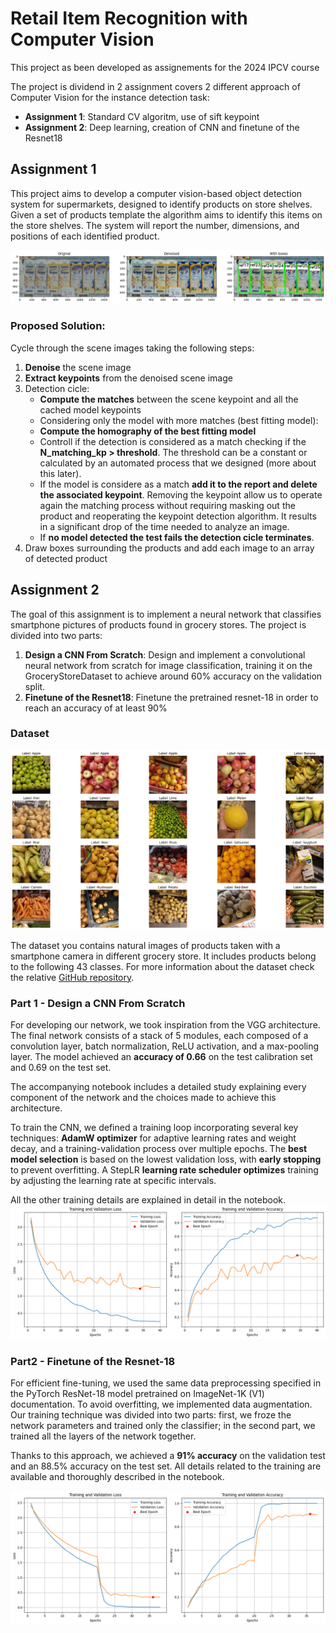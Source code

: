 # Retail Item Recognition with Computer Vision
This project as been developed as assignements for the 2024 IPCV course

The project is dividend in 2 assignment covers 2 different approach of Computer Vision for the instance detection task:
- **Assignment 1**: Standard CV algoritm, use of sift keypoint
- **Assignment 2**: Deep learning, creation of CNN and finetune of the Resnet18

## Assignment 1

This project aims to develop a computer vision-based object detection system for supermarkets, designed to identify products on store shelves.
Given a set of products template the algorithm aims to identify this items on the store shelves.
The system will report the number, dimensions, and positions of each identified product.

![Image Example](res/task_1_multidetection.png)

### Proposed Solution: 

Cycle through the scene images taking the following steps:
1. **Denoise** the scene image
2. **Extract keypoints** from the denoised scene image
3. Detection cicle: 
    - **Compute the matches** between the scene keypoint and all the cached model keypoints
    - Considering only the model with more matches (best fitting model): 
    - **Compute the homography of the best fitting model** 
    - Controll if the detection is considered as a match checking if the **N_matching_kp > threshold**. The threshold can be a constant or calculated by an automated process that we designed (more about this later). 
    - If the model is considere as a match **add it to the report and delete the associated keypoint**. Removing the keypoint allow us to operate again the matching process without requiring masking out the product and reoperating the keypoint detection algorithm. It results in a significant drop of the time needed to analyze an image. 
    - If **no model detected the test fails the detection cicle terminates**.  
4. Draw boxes surrounding the products and add each image to an array of detected product

## Assignment 2
The goal of this assignment is to implement a neural network that classifies smartphone pictures of products found in grocery stores. 
The project is divided into two parts:
1. **Design a CNN From Scratch**: Design and implement a convolutional neural network from scratch for image classification, training it on the GroceryStoreDataset to achieve around 60% accuracy on the validation split.
2. **Finetune of the Resnet18**: Finetune the pretrained resnet-18 in order to reach an accuracy of at least 90%


### Dataset

![Task 2 Dataset](res/assignement_2_dataset.png)

The dataset you contains natural images of products taken with a smartphone camera in different grocery store. It includes products belong to the following 43 classes. For more information about the dataset check the relative [GitHub repository](https://github.com/marcusklasson/GroceryStoreDataset).

### Part 1 - Design a CNN From Scratch
For developing our network, we took inspiration from the VGG architecture. The final network consists of a stack of 5 modules, each composed of a convolution layer, batch normalization, ReLU activation, and a max-pooling layer. The model achieved an **accuracy of 0.66** on the test calibration set and 0.69 on the test set.

The accompanying notebook includes a detailed study explaining every component of the network and the choices made to achieve this architecture.

To train the CNN, we defined a training loop incorporating several key techniques: **AdamW optimizer** for adaptive learning rates and weight decay, and a training-validation process over multiple epochs. The **best model selection** is  based on the lowest validation loss, with **early stopping** to prevent overfitting. A StepLR **learning rate scheduler optimizes** training by adjusting the learning rate at specific intervals.

All the other training details are explained in detail in the notebook.
![Custom CNN Training](res/best_custom_cnn_training.png)

### Part2 - Finetune of the Resnet-18

For efficient fine-tuning, we used the same data preprocessing specified in the PyTorch ResNet-18 model pretrained on ImageNet-1K (V1) documentation. To avoid overfitting, we implemented data augmentation. Our training technique was divided into two parts: first, we froze the network parameters and trained only the classifier; in the second part, we trained all the layers of the network together. 

Thanks to this approach, we achieved a **91% accuracy** on the validation test and an 88.5% accuracy on the test set. All details related to the training are available and thoroughly described in the notebook.


![Resnet-18 Finetuning](res/best_resnet18_training.png)



